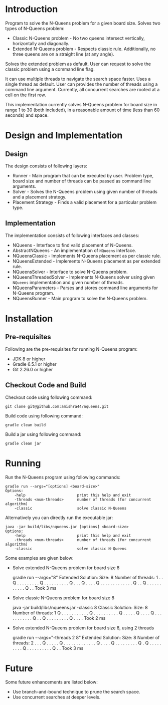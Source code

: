 # Introduction

Program to solve the N-Queens problem for a given board size. Solves two types of N-Queens problem:

* Classic N-Queens problem - No two queens intersect vertically, horizontally and diagonally. 
* Extended N-Queens problem - Respects classic rule. Additionally, no three queens are on a straight line (at any angle). 

Solves the extended problem as default. User can request to solve the classic problem using a command line flag.

It can use multiple threads to navigate the search space faster. Uses a single thread as default. User can provides the number of threads using a command line argument. Currently, all concurrent searches are rooted at a cell on the first row.

This implementation currently solves N-Queens problem for board size in range 1 to 30 (both included), in a reasonable amount of time (less than 60 seconds) and space.

# Design and Implementation

## Design

The design consists of following layers:

* Runner - Main program that can be executed by user. Problem type, board size and number of threads can be passed as command line arguments.
* Solver - Solves the N-Queens problem using given number of threads and a placement strategy.
* Placement Strategy - Finds a valid placement for a particular problem type.

## Implementation

The implementation consists of following interfaces and classes:

* NQueens - Interface to find valid placement of N-Queens.
* AbstractNQueens - An implementation of `NQueens` interface.
* NQueensClassic - Implements N-Queens placement as per classic rule.
* NQueensExtended - Implements N-Queens placement as per extended rule.
* NQueensSolver - Interface to solve N-Queens problem.
* NQueensThreadedSolver - Implements N-Queens solver using given `NQueens` implementation and given number of threads. 
* NQueensParameters - Parses and stores command line arguments for N-Queens program.
* NQueensRunner - Main program to solve the N-Queens problem.

# Installation

## Pre-requisites

Following are the pre-requisites for running N-Queens program:

* JDK 8 or higher
* Gradle 6.5.1 or higher
* Git 2.26.0 or higher

## Checkout Code and Build

Checkout code using following command:

`git clone git@github.com:amishra44/nqueens.git`

Build code using following command:

`gradle clean build`

Build a jar using following command:

`gradle clean jar`

# Running

Run the N-Queens program using following commands:

	gradle run --args="[options] <board-size>"
	Options:
	    -help                       print this help and exit
	    -threads <num-threads>      number of threads (for concurrent algorithm)
	    -classic                    solve classic N-Queens

Alternatively you can directly run the executable jar:

	java -jar build/libs/nqueens.jar [options] <board-size>
	Options:
	    -help                       print this help and exit
	    -threads <num-threads>      number of threads (for concurrent algorithm)
	    -classic                    solve classic N-Queens

Some examples are given below:

* Solve extended N-Queens problem for board size 8

	gradle run --args="8"
	Extended Solution:
	Size: 8
	Number of threads: 1
	. . Q . . . . .
	. . . . Q . . .
	. . . . . . . Q
	. . . Q . . . .
	Q . . . . . . .
	. . . . . . Q .
	. Q . . . . . .
	. . . . . Q . .
	Took 3 ms

* Solve classic N-Queens problem for board size 8

	java -jar build/libs/nqueens.jar -classic 8
	Classic Solution:
	Size: 8
	Number of threads: 1
	Q . . . . . . .
	. . . . Q . . .
	. . . . . . . Q
	. . . . . Q . .
	. . Q . . . . .
	. . . . . . Q .
	. Q . . . . . .
	. . . Q . . . .
	Took 2 ms

* Solve extended N-Queens problem for board size 8, using 2 threads

	gradle run --args="-threads 2 8"
	Extended Solution:
	Size: 8
	Number of threads: 2
	. . . Q . . . .
	. Q . . . . . .
	. . . . . . . Q
	. . . . Q . . .
	. . . . . . Q .
	Q . . . . . . .
	. . Q . . . . .
	. . . . . Q . .
	Took 3 ms

# Future

Some future enhancements are listed below:
* Use branch-and-bound technique to prune the search space.
* Use concurrent searches at deeper levels.